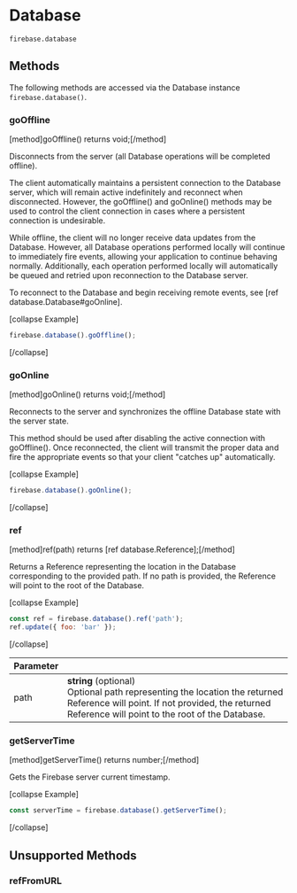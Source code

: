 # Database

```
firebase.database
```

## Methods

The following methods are accessed via the Database instance `firebase.database()`.

### goOffline
[method]goOffline() returns void;[/method]

Disconnects from the server (all Database operations will be completed offline).

The client automatically maintains a persistent connection to the Database server, which will remain active indefinitely and reconnect when disconnected. However, the goOffline() and goOnline() methods may be used to control the client connection in cases where a persistent connection is undesirable.

While offline, the client will no longer receive data updates from the Database. However, all Database operations performed locally will continue to immediately fire events, allowing your application to continue behaving normally. Additionally, each operation performed locally will automatically be queued and retried upon reconnection to the Database server.

To reconnect to the Database and begin receiving remote events, see [ref database.Database#goOnline].

[collapse Example]
```js
firebase.database().goOffline();
```
[/collapse]

### goOnline
[method]goOnline() returns void;[/method]

Reconnects to the server and synchronizes the offline Database state with the server state.

This method should be used after disabling the active connection with goOffline(). Once reconnected, the client will transmit the proper data and fire the appropriate events so that your client "catches up" automatically.


[collapse Example]
```js
firebase.database().goOnline();
```
[/collapse]

### ref
[method]ref(path) returns [ref database.Reference];[/method]

Returns a Reference representing the location in the Database corresponding to the provided path. If no path is provided, the Reference will point to the root of the Database.

[collapse Example]
```js
const ref = firebase.database().ref('path');
ref.update({ foo: 'bar' });
```
[/collapse]

| Parameter |         |
| --------- | ------- |
| path  | **string** (optional) <br /> Optional path representing the location the returned Reference will point. If not provided, the returned Reference will point to the root of the Database. |

### getServerTime
[method]getServerTime() returns number;[/method]

Gets the Firebase server current timestamp.

[collapse Example]
```js
const serverTime = firebase.database().getServerTime();
```
[/collapse]

## Unsupported Methods

### refFromURL
